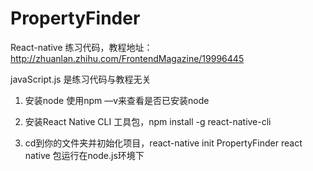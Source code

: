 # PropertyFinder

React-native 练习代码，教程地址：http://zhuanlan.zhihu.com/FrontendMagazine/19996445

javaScript.js 是练习代码与教程无关        



1. 安装node  使用npm —v来查看是否已安装node  

2. 安装React Native CLI 工具包，npm install -g react-native-cli

3. cd到你的文件夹并初始化项目，react-native init PropertyFinder
react native 包运行在node.js环境下
